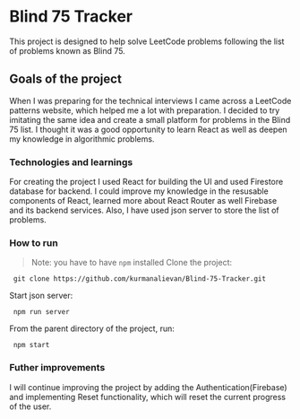 # Blind 75 Tracker

This project is designed to help solve LeetCode problems following the list of problems known as Blind 75. 

## Goals of the project

When I was preparing for the technical interviews I came across a LeetCode patterns website, which helped me a lot with preparation. I decided to try imitating the same idea and create a small platform for problems in the Blind 75 list.
I thought it was a good opportunity to learn React as well as deepen my knowledge in algorithmic problems. 

### Technologies and learnings

For creating the project I used React for building the UI and used Firestore database for backend. 
I could improve my knowledge in the resusable components of React, learned more about React Router as well Firebase and its backend services. Also, I have used json server to store the list of problems. 

### How to run
> Note: you have to have ```npm``` installed
Clone the project:
```
 git clone https://github.com/kurmanalievan/Blind-75-Tracker.git
```
Start json server:
```
 npm run server
```
From the parent directory of the project, run:
```
 npm start
```

### Futher improvements 
I will continue improving the project by adding the Authentication(Firebase) and implementing Reset functionality, which will reset the current progress of the user.
